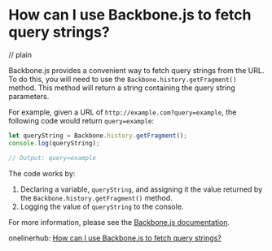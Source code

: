 # How can I use Backbone.js to fetch query strings?
// plain

Backbone.js provides a convenient way to fetch query strings from the URL. To do this, you will need to use the `Backbone.history.getFragment()` method. This method will return a string containing the query string parameters.

For example, given a URL of `http://example.com?query=example`, the following code would return `query=example`:

```javascript
let queryString = Backbone.history.getFragment();
console.log(queryString);

// Output: query=example
```

The code works by:

1. Declaring a variable, `queryString`, and assigning it the value returned by the `Backbone.history.getFragment()` method.
2. Logging the value of `queryString` to the console.

For more information, please see the [Backbone.js documentation](http://backbonejs.org/#History).

onelinerhub: [How can I use Backbone.js to fetch query strings?](https://onelinerhub.com/backbone.js/how-can-i-use-backbone-js-to-fetch-query-strings)